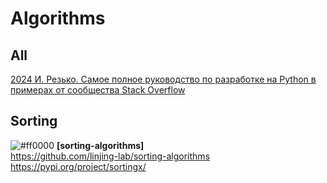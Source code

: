 # Algorithms

## All
[2024 И. Резько. Самое полное руководство по разработке на Python в примерах от сообщества Stack Overflow](https://vk.com/wall-213228065_233)

## Sorting
![#ff0000](https://placehold.co/15x15/ff0000/ff0000.png) **[sorting-algorithms]**       
https://github.com/linjing-lab/sorting-algorithms
https://pypi.org/project/sortingx/
